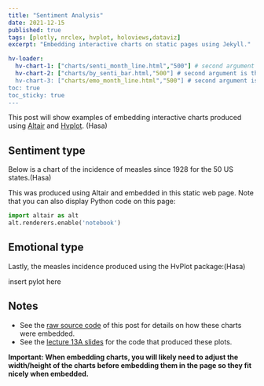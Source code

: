 ```yaml
---
title: "Sentiment Analysis"
date: 2021-12-15
published: true
tags: [plotly, nrclex, hvplot, holoviews,dataviz]
excerpt: "Embedding interactive charts on static pages using Jekyll."

hv-loader:
  hv-chart-1: ["charts/senti_month_line.html","500"] # second argument is the height
  hv-chart-2: ["charts/by_senti_bar.html,"500"] # second argument is the height
  hv-chart-3: ["charts/emo_month_line.html","500"] # second argument is the height
toc: true
toc_sticky: true
---
```


This post will show examples of embedding interactive charts produced using [Altair](https://altair-viz.github.io) and [Hvplot](https://hvplot.pyviz.org/). (Hasa)

## Sentiment type

Below is a chart of the incidence of measles since 1928 for the 50 US states.(Hasa)

<div id="hv-chart-1"></div>

<div id="hv-chart-2"></div>

This was produced using Altair and embedded in this static web page. Note that you can also display Python code on this page:

```python
import altair as alt
alt.renderers.enable('notebook')
```

## Emotional type

Lastly, the measles incidence produced using the HvPlot package:(Hasa)

insert pylot here

<div id="hv-chart-3"></div>

## Notes

- See the [raw source code](https://raw.githubusercontent.com/MUSA-550-Fall-2021/github-pages-starter/main/_posts/2021-11-29-measles-charts.md) of this post for details on how these charts were embedded.
- See the [lecture 13A slides](https://github.com/MUSA-550-Fall-2021/week-13/blob/main/lecture-13A.ipynb) for the code that produced these plots.

**Important: When embedding charts, you will likely need to adjust the width/height of the charts before embedding them in the page so they fit nicely when embedded.**
